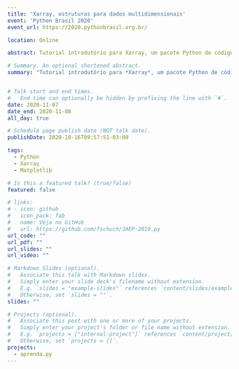```yaml
---
title: 'Xarray, estruturas para dados multidimensionais'
event: 'Python Brasil 2020'
event_url: https://2020.pythonbrasil.org.br/

location: Online

abstract: Tutorial introdutório para Xarray, um pacote Python de código aberto que é capaz de tornar o trabalho com arranjos de dados multidimensionais e catalogados uma tarefa simples e eficiente. Destaca-se a sua sinergia com outras ferramentas para I/O, plotagem e computação paralela.

# Summary. An optional shortened abstract.
summary: "Tutorial introdutório para *Xarray*, um pacote Python de código aberto que é capaz de tornar o trabalho com arranjos de dados multidimensionais e catalogados uma tarefa simples e eficiente. Destaca-se a sua sinergia com outras ferramentas para I/O, plotagem e computação paralela."


# Talk start and end times.
#   End time can optionally be hidden by prefixing the line with `#`.
date: 2020-11-07
date_end: 2020-11-08
all_day: true

# Schedule page publish date (NOT talk date).
publishDate: 2020-10-16T09:57:51-03:00

tags:
  - Python
  - Xarray
  - Matplotlib

# Is this a featured talk? (true/false)
featured: false

# links:
# - icon: github
#   icon_pack: fab
#   name: Veja no GitHub
#   url: https://github.com/fschuch/JAEP-2019.py
url_code: ""
url_pdf: ""
url_slides: ""
url_video: ""

# Markdown Slides (optional).
#   Associate this talk with Markdown slides.
#   Simply enter your slide deck's filename without extension.
#   E.g. `slides = "example-slides"` references `content/slides/example-slides.md`.
#   Otherwise, set `slides = ""`.
slides: ""

# Projects (optional).
#   Associate this post with one or more of your projects.
#   Simply enter your project's folder or file name without extension.
#   E.g. `projects = ["internal-project"]` references `content/project/deep-learning/index.md`.
#   Otherwise, set `projects = []`.
projects:
  - aprenda.py
---
```

